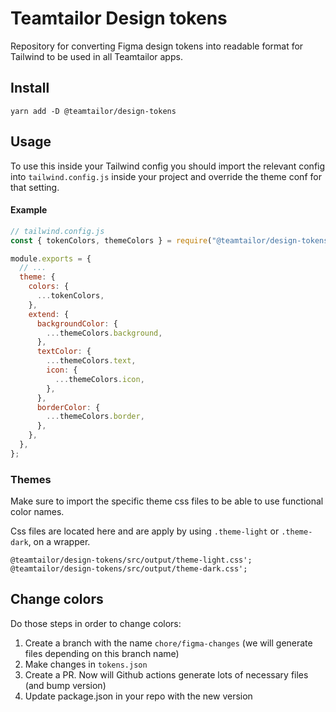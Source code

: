 # Teamtailor Design tokens

Repository for converting Figma design tokens into readable format for Tailwind to be used in all Teamtailor apps.

## Install

```
yarn add -D @teamtailor/design-tokens
```

## Usage

To use this inside your Tailwind config you should import the relevant config into `tailwind.config.js` inside your project and override the theme conf for that setting.

#### Example

```javascript
// tailwind.config.js
const { tokenColors, themeColors } = require("@teamtailor/design-tokens")

module.exports = {
  // ...
  theme: {
    colors: {
      ...tokenColors,
    },
    extend: {
      backgroundColor: {
        ...themeColors.background,
      },
      textColor: {
        ...themeColors.text,
        icon: {
          ...themeColors.icon,
        },
      },
      borderColor: {
        ...themeColors.border,
      },
    },
  },
};
```

### Themes

Make sure to import the specific theme css files to be able to use functional color names.

Css files are located here and are apply by using `.theme-light` or `.theme-dark`, on a wrapper.

```
@teamtailor/design-tokens/src/output/theme-light.css';
@teamtailor/design-tokens/src/output/theme-dark.css';
```

## Change colors

Do those steps in order to change colors:

1. Create a branch with the name `chore/figma-changes` (we will generate files depending on this branch name)
2. Make changes in `tokens.json`
3. Create a PR. Now will Github actions generate lots of necessary files (and bump version)
4. Update package.json in your repo with the new version
